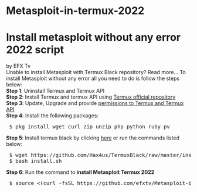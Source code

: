 # Metasploit-in-termux-2022
<h1>Install metasploit without any error 2022 script</h1> by EFX Tv<br>
Unable to install Metasploit with Termux Black repository? Read more...
To install Metasploit without any error all you need to do is follow the steps below:<br>
<b>Step 1</b>: Uninstall Termux and Termux API<br>
<b>Step 2</b>: Install Termux and termux API using <a href="https://youtu.be/bDn4pMM_gmM">Termux official repository</a><br>
<b>Step 3</b>: Update, Upgrade and provide <a href="https://uk2blogger.blogspot.com/2020/10/termux-storage-permission-on-all-android.html.html">permissions to Termux and Termux API</a><br>
<b>Step 4</b>: Install the following packages:<br>
<pre> $ pkg install wget curl zip unzip php python ruby pv </pre>
<b>Step 5</b>: Install termux black by clicking <a href="https://uk2blogger.blogspot.com/2020/08/how-to-install-termuxblack-by-hax4us.html">here</a> or run the commands listed below:
<pre> $ wget https://github.com/Hax4us/TermuxBlack/raw/master/install.sh 
 $ bash install.sh </pre>

<b>Step 6</b>: Run the command to <b>install Metasploit Termux 2022</b>
<pre> $ source <(curl -fsSL https://github.com/efxtv/Metasploit-in-termux/blob/main/Metasploit?raw=true) </pre>



<!--<a href="https://uk2blogger.blogspot.com/2020/08/how-to-install-termuxblack-by-hax4us.html">here</a> -->
